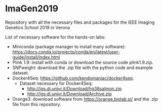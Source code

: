 # ImaGen2019
Repository with all the necessary files and packages for the IEEE Imaging Genetics School 2019 in Verona

List of necessary software for the hands-on labs:


* Miniconda (package manager to install many software): https://docs.conda.io/projects/conda/en/latest/user-guide/install/index.html
* Plink 1.9: install with conda or download the source code plink1.9.zip.
* SNPweight: download the .zip file with the python code and example dataset.
* Docker4Seq: https://github.com/kendomaniac/docker4seq.
  * Dataset necessary for Docker4Seq:
    * http://igs.di.univr.it/Download/hg38salmon.zip
    * http://igs.di.univr.it/Download/Archive.zip
* Orange3: download software from https://orange.biolab.si/ and the .zip file from this repository. 
